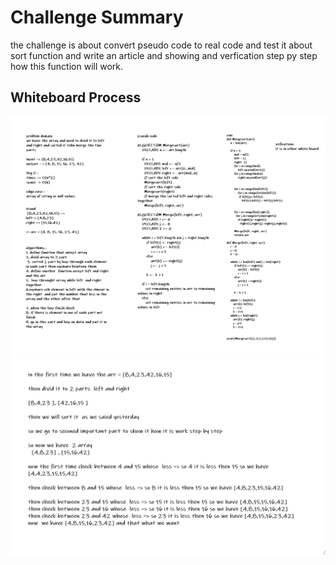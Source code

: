 # Challenge Summary

the challenge is about convert pseudo code to real code and test it about sort function and write an article and showing and verfication step py step how this function will work.

## Whiteboard Process

<img src ='./code28.png' />
<img src ='./code282.png' />
